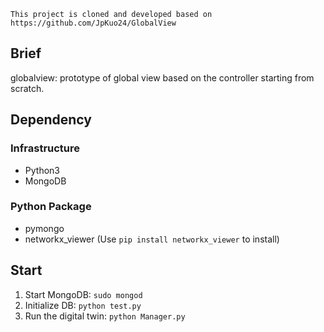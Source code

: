 ```
This project is cloned and developed based on https://github.com/JpKuo24/GlobalView
```

## Brief
globalview: prototype of global view based on the controller starting from scratch.

## Dependency
### Infrastructure
- Python3
- MongoDB
### Python Package
- pymongo
- networkx_viewer (Use ```pip install networkx_viewer``` to install)


## Start
1. Start MongoDB: ```sudo mongod```
2. Initialize DB: ```python test.py```
3. Run the digital twin: ```python Manager.py```
